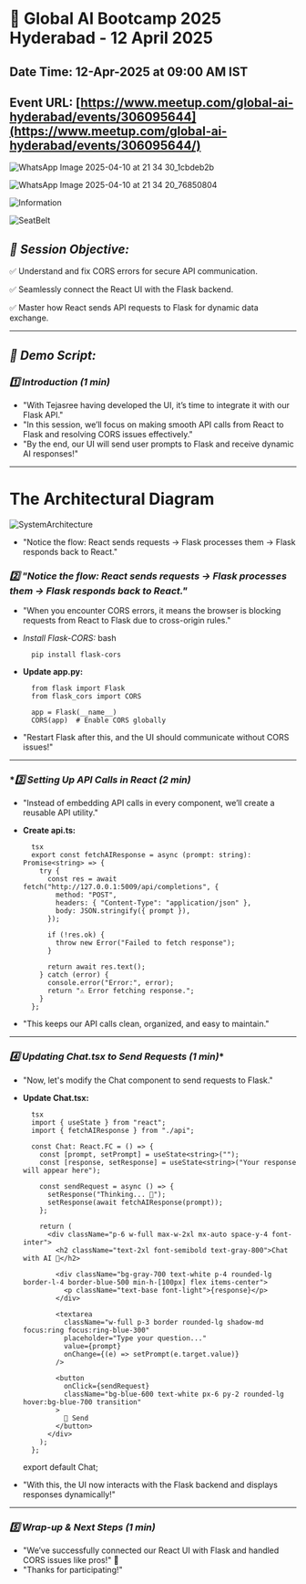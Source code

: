 # 📢 Global AI Bootcamp 2025 Hyderabad - 12 April 2025

## Date Time: 12-Apr-2025 at 09:00 AM IST

## Event URL: [https://www.meetup.com/global-ai-hyderabad/events/306095644](https://www.meetup.com/global-ai-hyderabad/events/306095644/)




![WhatsApp Image 2025-04-10 at 21 34 30_1cbdeb2b](https://github.com/user-attachments/assets/e4d49f31-d892-4506-9715-62fcb6200f18)


![WhatsApp Image 2025-04-10 at 21 34 20_76850804](https://github.com/user-attachments/assets/e5a7ee67-94ba-4fc0-8438-0f7da5093842)




![Information](https://github.com/user-attachments/assets/122c9e59-d9a0-4096-8a11-9b5624eccf35)

![SeatBelt](https://github.com/user-attachments/assets/fd782a11-a255-4c8a-a9ed-cdd133437bf6)



## *🎯 Session Objective:*  
  ✅ Understand and fix CORS errors for secure API communication.

  ✅ Seamlessly connect the React UI with the Flask backend.

  ✅ Master how React sends API requests to Flask for dynamic data exchange.
  
---

## *📝 Demo Script:*

### *1️⃣ Introduction (1 min)*
- "With Tejasree having developed the UI, it’s time to integrate it with our Flask API."
- "In this session, we’ll focus on making smooth API calls from React to Flask and resolving CORS issues effectively."
- "By the end, our UI will send user prompts to Flask and receive dynamic AI responses!"

---

# The Architectural Diagram

![SystemArchitecture](https://github.com/user-attachments/assets/731f273c-590c-4c6b-a1b1-b965bf8a35e7)

- "Notice the flow: React sends requests → Flask processes them → Flask responds back to React."


### *2️⃣ "Notice the flow: React sends requests → Flask processes them → Flask responds back to React."*

- "When you encounter CORS errors, it means the browser is blocking requests from React to Flask due to cross-origin rules."

- *Install Flask-CORS:*
        bash

        pip install flask-cors
  
- **Update app.py:**

       
        from flask import Flask
        from flask_cors import CORS
      
        app = Flask(__name__)
        CORS(app)  # Enable CORS globally
  
- "Restart Flask after this, and the UI should communicate without CORS issues!"


---
### **3️⃣ Setting Up API Calls in React (2 min)*

- "Instead of embedding API calls in every component, we’ll create a reusable API utility."

- **Create api.ts:**


        tsx
        export const fetchAIResponse = async (prompt: string): Promise<string> => {
          try {
            const res = await fetch("http://127.0.0.1:5009/api/completions", {
              method: "POST",
              headers: { "Content-Type": "application/json" },
              body: JSON.stringify({ prompt }),
            });
      
            if (!res.ok) {
              throw new Error("Failed to fetch response");
            }
      
            return await res.text();
          } catch (error) {
            console.error("Error:", error);
            return "⚠ Error fetching response.";
          }
        };
  
- "This keeps our API calls clean, organized, and easy to maintain."


---

### *4️⃣ Updating Chat.tsx to Send Requests (1 min)**

- "Now, let's modify the Chat component to send requests to Flask."

- **Update Chat.tsx:**

        tsx
        import { useState } from "react";
        import { fetchAIResponse } from "./api";
      
        const Chat: React.FC = () => {
          const [prompt, setPrompt] = useState<string>("");
          const [response, setResponse] = useState<string>("Your response will appear here");
      
          const sendRequest = async () => {
            setResponse("Thinking... 🤔");
            setResponse(await fetchAIResponse(prompt));
          };
      
          return (
            <div className="p-6 w-full max-w-2xl mx-auto space-y-4 font-inter">
              <h2 className="text-2xl font-semibold text-gray-800">Chat with AI 🤖</h2>
      
              <div className="bg-gray-700 text-white p-4 rounded-lg border-l-4 border-blue-500 min-h-[100px] flex items-center">
                <p className="text-base font-light">{response}</p>
              </div>
      
              <textarea
                className="w-full p-3 border rounded-lg shadow-md focus:ring focus:ring-blue-300"
                placeholder="Type your question..."
                value={prompt}
                onChange={(e) => setPrompt(e.target.value)}
              />
      
              <button
                onClick={sendRequest}
                className="bg-blue-600 text-white px-6 py-2 rounded-lg hover:bg-blue-700 transition"
              >
                🚀 Send
              </button>
            </div>
          );
        };

  export default Chat;
  
- "With this, the UI now interacts with the Flask backend and displays responses dynamically!"


---

### *5️⃣ Wrap-up & Next Steps (1 min)*

- "We’ve successfully connected our React UI with Flask and handled CORS issues like pros!" 🎉
- "Thanks for participating!"
